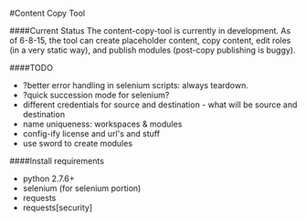 #Content Copy Tool

####Current Status
The content-copy-tool is currently in development. As of 6-8-15, the tool can create placeholder content, copy content, edit roles (in a very static way), and publish modules (post-copy publishing is buggy).

####TODO
- ?better error handling in selenium scripts: always teardown.
- ?quick succession mode for selenium?
- different credentials for source and destination - what will be source and destination
- name uniqueness: workspaces & modules
- config-ify license and url's and stuff
- use sword to create modules

####Install requirements
- python 2.7.6+
- selenium (for selenium portion)
- requests
- requests[security]
